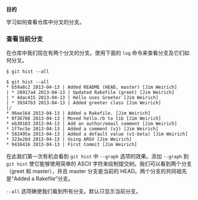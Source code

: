 **目的**

学习如何查看仓库中分叉的分支。

### 查看当前分支

在仓库中我们现在有两个分叉的分支。使用下面的 `log` 命令来查看分支及它们如何分叉。

```
$ git hist --all
```

```
$ git hist --all
* b59a8c2 2013-04-13 | Added README (HEAD, master) [Jim Weirich]
| * 28917a4 2013-04-13 | Updated Rakefile (greet) [Jim Weirich]
| * 4dac415 2013-04-13 | Hello uses Greeter [Jim Weirich]
| * 39347b3 2013-04-13 | Added greeter class [Jim Weirich]
|/  
* 96ee164 2013-04-13 | Added a Rakefile. [Jim Weirich]
* 0f36766 2013-04-13 | Moved hello.rb to lib [Jim Weirich]
* eb30103 2013-04-13 | Add an author/email comment [Jim Weirich]
* 1f7ec5e 2013-04-13 | Added a comment (v1) [Jim Weirich]
* 582495a 2013-04-13 | Added a default value (v1-beta) [Jim Weirich]
* 323e28d 2013-04-13 | Using ARGV [Jim Weirich]
* 9416416 2013-04-13 | First Commit [Jim Weirich]
```

在此我们第一次有机会看到 `git hist` 中 `--graph` 选项的效果。添加 `--graph` 到 `git hist` 使它能够使用简单的 ASCII 字符来绘制提交树。我们可以看到两个分支（greet 和 master），并且 master 分支是当前的 HEAD。两个分支的共同祖先是“Added a Rakefile”分支。

`--all` 选项确使我们看到所有分支。默认只显示当前分支。